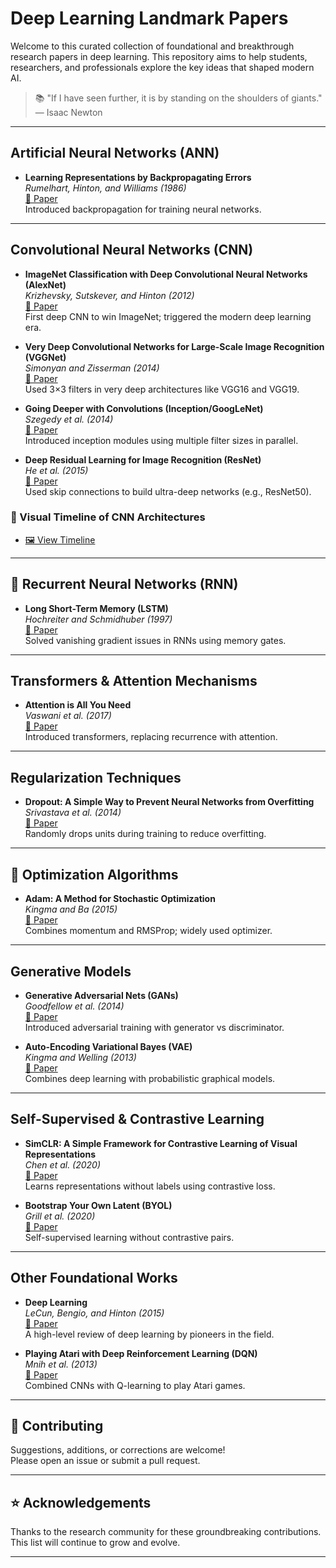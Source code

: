 #  Deep Learning Landmark Papers

Welcome to this curated collection of foundational and breakthrough research papers in deep learning. This repository aims to help students, researchers, and professionals explore the key ideas that shaped modern AI.

> 📚 "If I have seen further, it is by standing on the shoulders of giants." — Isaac Newton

---


##  Artificial Neural Networks (ANN)

- **Learning Representations by Backpropagating Errors**  
  *Rumelhart, Hinton, and Williams (1986)*  
  [📄 Paper](https://www.nature.com/articles/323533a0)  
  Introduced backpropagation for training neural networks.

---

##  Convolutional Neural Networks (CNN)

- **ImageNet Classification with Deep Convolutional Neural Networks (AlexNet)**  
  *Krizhevsky, Sutskever, and Hinton (2012)*  
  [📄 Paper](https://papers.nips.cc/paper_files/paper/2012/file/c399862d3b9d6b76c8436e924a68c45b-Paper.pdf)  
  First deep CNN to win ImageNet; triggered the modern deep learning era.

- **Very Deep Convolutional Networks for Large-Scale Image Recognition (VGGNet)**  
  *Simonyan and Zisserman (2014)*  
  [📄 Paper](https://arxiv.org/abs/1409.1556)  
  Used 3×3 filters in very deep architectures like VGG16 and VGG19.

- **Going Deeper with Convolutions (Inception/GoogLeNet)**  
  *Szegedy et al. (2014)*  
  [📄 Paper](https://arxiv.org/abs/1409.4842)  
  Introduced inception modules using multiple filter sizes in parallel.

- **Deep Residual Learning for Image Recognition (ResNet)**  
  *He et al. (2015)*  
  [📄 Paper](https://arxiv.org/abs/1512.03385)  
  Used skip connections to build ultra-deep networks (e.g., ResNet50).

### 🧭 Visual Timeline of CNN Architectures  
- [🖼️ View Timeline](https://towardsdatascience.com/a-comprehensive-overview-of-modern-cnns-architecture-40c9b34d8e44)

---

## 🔁 Recurrent Neural Networks (RNN)

- **Long Short-Term Memory (LSTM)**  
  *Hochreiter and Schmidhuber (1997)*  
  [📄 Paper](https://www.bioinf.jku.at/publications/older/2604.pdf)  
  Solved vanishing gradient issues in RNNs using memory gates.

---

##  Transformers & Attention Mechanisms

- **Attention is All You Need**  
  *Vaswani et al. (2017)*  
  [📄 Paper](https://arxiv.org/abs/1706.03762)  
  Introduced transformers, replacing recurrence with attention.

---

##  Regularization Techniques

- **Dropout: A Simple Way to Prevent Neural Networks from Overfitting**  
  *Srivastava et al. (2014)*  
  [📄 Paper](https://jmlr.org/papers/v15/srivastava14a.html)  
  Randomly drops units during training to reduce overfitting.

---

## 🚀 Optimization Algorithms

- **Adam: A Method for Stochastic Optimization**  
  *Kingma and Ba (2015)*  
  [📄 Paper](https://arxiv.org/abs/1412.6980)  
  Combines momentum and RMSProp; widely used optimizer.

---

##  Generative Models

- **Generative Adversarial Nets (GANs)**  
  *Goodfellow et al. (2014)*  
  [📄 Paper](https://papers.nips.cc/paper_files/paper/2014/file/5ca3e9b122f61f8f06494c97b1afccf3-Paper.pdf)  
  Introduced adversarial training with generator vs discriminator.

- **Auto-Encoding Variational Bayes (VAE)**  
  *Kingma and Welling (2013)*  
  [📄 Paper](https://arxiv.org/abs/1312.6114)  
  Combines deep learning with probabilistic graphical models.

---

##  Self-Supervised & Contrastive Learning

- **SimCLR: A Simple Framework for Contrastive Learning of Visual Representations**  
  *Chen et al. (2020)*  
  [📄 Paper](https://arxiv.org/abs/2002.05709)  
  Learns representations without labels using contrastive loss.

- **Bootstrap Your Own Latent (BYOL)**  
  *Grill et al. (2020)*  
  [📄 Paper](https://arxiv.org/abs/2006.07733)  
  Self-supervised learning without contrastive pairs.

---

##  Other Foundational Works

- **Deep Learning**  
  *LeCun, Bengio, and Hinton (2015)*  
  [📄 Paper](https://www.nature.com/articles/nature14539)  
  A high-level review of deep learning by pioneers in the field.

- **Playing Atari with Deep Reinforcement Learning (DQN)**  
  *Mnih et al. (2013)*  
  [📄 Paper](https://www.cs.toronto.edu/~vmnih/docs/dqn.pdf)  
  Combined CNNs with Q-learning to play Atari games.

---

## 🙌 Contributing

Suggestions, additions, or corrections are welcome!  
Please open an issue or submit a pull request.

---

## ⭐️ Acknowledgements

Thanks to the research community for these groundbreaking contributions. This list will continue to grow and evolve.

---



